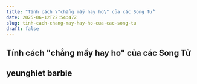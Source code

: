 ```yaml
---
title: "Tính cách \"chẳng mấy hay ho\" của các Song Tử"
date: 2025-06-12T22:54:47Z
slug: tinh-cach-chang-may-hay-ho-cua-cac-song-tu
draft: false
---
```


## Tính cách "chẳng mấy hay ho" của các Song Tử

## yeunghiet barbie

